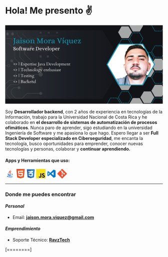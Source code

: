 # Hola! Me presento ✌

![](https://raw.githubusercontent.com/moraja1/moraja1/main/img/sign.png)
<!--![Imagen de Firma de Jaison Mora Víquez, Software Developer, Expertise Java](https://raw.githubusercontent.com/moraja/moraja1/main/img/sign.png)-->

 Soy **Desarrollador backend**, con 2 años de experiencia en tecnologías de la Información, trabajo para la Universidad Nacional de Costa Rica y he colaborado en **el desarrollo de sistemas de automatización de procesos ofimáticos**.  Nunca paro de aprender, sigo estudiando en la universidad Ingeniería de Software y me apasiona lo que hago. Espero llegar a ser **Full Stack Developer especializado en Ciberseguridad**, me encanta la tecnología, busco oportunidades para emprender, conocer nuevas tecnologías y personas, colaborar y **continuar aprendiendo.**

#### Apps y Herramientas que uso:

<code><img height="30" src="https://raw.githubusercontent.com/moraja1/moraja1/main/img/java.png"></code>
<code><img height="30" src="https://raw.githubusercontent.com/moraja1/moraja1/main/img/Html.png"></code>
<code><img height="30" src="https://raw.githubusercontent.com/moraja1/moraja1/main/img/Css.png"></code>
<code><img height="30" src="https://raw.githubusercontent.com/moraja1/moraja1/main/img/Js.png"></code>
<code><img height="30" src="https://raw.githubusercontent.com/moraja1/moraja1/main/img/Visual.png"></code>
<code><img height="30" src="https://raw.githubusercontent.com/moraja1/moraja1/main/img/Git.png"></code>

------------

### Donde me puedes encontrar

#### _Personal_
* Email: **<a href="https://mail.google.com/mail/u/0/?view=cm&fs=1&tf=1&to=jaison.mora.viquez@gmail.com">jaison.mora.viquez@gmail.com</a>**

#### _Emprendimiento_
* Soporte Técnico: **[RavzTech](https://www.facebook.com/ravztech)**

[========]
